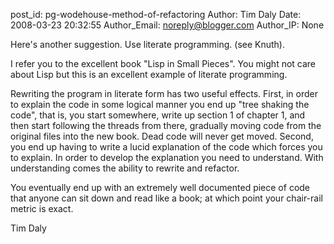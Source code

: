 post_id: pg-wodehouse-method-of-refactoring
Author: Tim Daly
Date: 2008-03-23 20:32:55
Author_Email: noreply@blogger.com
Author_IP: None

Here's another suggestion. Use literate programming. (see Knuth).

I refer you to the excellent book "Lisp in Small Pieces".  You might not care
about Lisp but this is an excellent  example of literate programming.

Rewriting the program in literate form has two useful effects. First, in order
to explain the code in some logical manner you end up "tree shaking the code",
that is, you start somewhere, write up section 1 of chapter 1, and then start
following the threads from there, gradually moving code from the original
files into the new book. Dead code will never get moved. Second, you end up
having to write a lucid explanation of the code which forces you to explain.
In order to develop the explanation you need to understand. With understanding
comes the ability to rewrite and refactor.

You eventually end up with an extremely well documented piece of code that
anyone can sit down and read like a book; at which point your chair-rail
metric is exact.

Tim Daly
